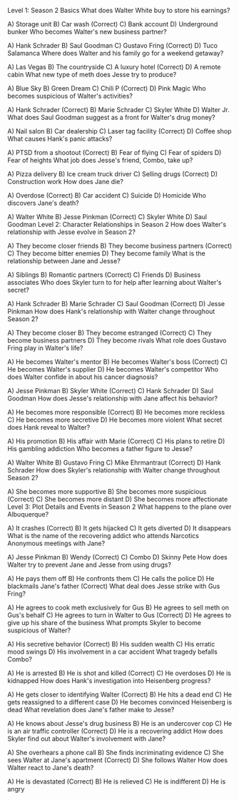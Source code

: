 Level 1: Season 2 Basics
What does Walter White buy to store his earnings?

A) Storage unit
B) Car wash (Correct)
C) Bank account
D) Underground bunker
Who becomes Walter's new business partner?

A) Hank Schrader
B) Saul Goodman
C) Gustavo Fring (Correct)
D) Tuco Salamanca
Where does Walter and his family go for a weekend getaway?

A) Las Vegas
B) The countryside
C) A luxury hotel (Correct)
D) A remote cabin
What new type of meth does Jesse try to produce?

A) Blue Sky
B) Green Dream
C) Chili P (Correct)
D) Pink Magic
Who becomes suspicious of Walter's activities?

A) Hank Schrader (Correct)
B) Marie Schrader
C) Skyler White
D) Walter Jr.
What does Saul Goodman suggest as a front for Walter's drug money?

A) Nail salon
B) Car dealership
C) Laser tag facility (Correct)
D) Coffee shop
What causes Hank's panic attacks?

A) PTSD from a shootout (Correct)
B) Fear of flying
C) Fear of spiders
D) Fear of heights
What job does Jesse's friend, Combo, take up?

A) Pizza delivery
B) Ice cream truck driver
C) Selling drugs (Correct)
D) Construction work
How does Jane die?

A) Overdose (Correct)
B) Car accident
C) Suicide
D) Homicide
Who discovers Jane's death?

A) Walter White
B) Jesse Pinkman (Correct)
C) Skyler White
D) Saul Goodman
Level 2: Character Relationships in Season 2
How does Walter's relationship with Jesse evolve in Season 2?

A) They become closer friends
B) They become business partners (Correct)
C) They become bitter enemies
D) They become family
What is the relationship between Jane and Jesse?

A) Siblings
B) Romantic partners (Correct)
C) Friends
D) Business associates
Who does Skyler turn to for help after learning about Walter's secret?

A) Hank Schrader
B) Marie Schrader
C) Saul Goodman (Correct)
D) Jesse Pinkman
How does Hank's relationship with Walter change throughout Season 2?

A) They become closer
B) They become estranged (Correct)
C) They become business partners
D) They become rivals
What role does Gustavo Fring play in Walter's life?

A) He becomes Walter's mentor
B) He becomes Walter's boss (Correct)
C) He becomes Walter's supplier
D) He becomes Walter's competitor
Who does Walter confide in about his cancer diagnosis?

A) Jesse Pinkman
B) Skyler White (Correct)
C) Hank Schrader
D) Saul Goodman
How does Jesse's relationship with Jane affect his behavior?

A) He becomes more responsible (Correct)
B) He becomes more reckless
C) He becomes more secretive
D) He becomes more violent
What secret does Hank reveal to Walter?

A) His promotion
B) His affair with Marie (Correct)
C) His plans to retire
D) His gambling addiction
Who becomes a father figure to Jesse?

A) Walter White
B) Gustavo Fring
C) Mike Ehrmantraut (Correct)
D) Hank Schrader
How does Skyler's relationship with Walter change throughout Season 2?

A) She becomes more supportive
B) She becomes more suspicious (Correct)
C) She becomes more distant
D) She becomes more affectionate
Level 3: Plot Details and Events in Season 2
What happens to the plane over Albuquerque?

A) It crashes (Correct)
B) It gets hijacked
C) It gets diverted
D) It disappears
What is the name of the recovering addict who attends Narcotics Anonymous meetings with Jane?

A) Jesse Pinkman
B) Wendy (Correct)
C) Combo
D) Skinny Pete
How does Walter try to prevent Jane and Jesse from using drugs?

A) He pays them off
B) He confronts them
C) He calls the police
D) He blackmails Jane's father (Correct)
What deal does Jesse strike with Gus Fring?

A) He agrees to cook meth exclusively for Gus
B) He agrees to sell meth on Gus's behalf
C) He agrees to turn in Walter to Gus (Correct)
D) He agrees to give up his share of the business
What prompts Skyler to become suspicious of Walter?

A) His secretive behavior (Correct)
B) His sudden wealth
C) His erratic mood swings
D) His involvement in a car accident
What tragedy befalls Combo?

A) He is arrested
B) He is shot and killed (Correct)
C) He overdoses
D) He is kidnapped
How does Hank's investigation into Heisenberg progress?

A) He gets closer to identifying Walter (Correct)
B) He hits a dead end
C) He gets reassigned to a different case
D) He becomes convinced Heisenberg is dead
What revelation does Jane's father make to Jesse?

A) He knows about Jesse's drug business
B) He is an undercover cop
C) He is an air traffic controller (Correct)
D) He is a recovering addict
How does Skyler find out about Walter's involvement with Jane?

A) She overhears a phone call
B) She finds incriminating evidence
C) She sees Walter at Jane's apartment (Correct)
D) She follows Walter
How does Walter react to Jane's death?

A) He is devastated (Correct)
B) He is relieved
C) He is indifferent
D) He is angry

